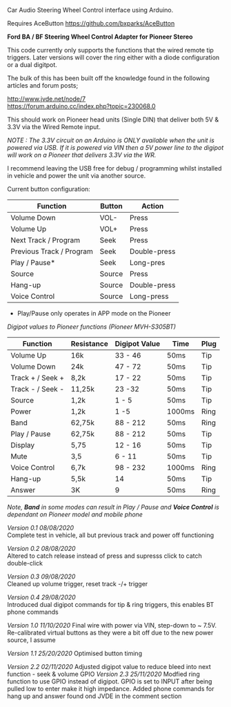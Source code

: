 Car Audio Steering Wheel Control interface using Arduino.  

Requires AceButton https://github.com/bxparks/AceButton  

**Ford BA / BF Steering Wheel Control Adapter for Pioneer Stereo**  
  
This code currently only supports the functions that the wired remote tip triggers. Later versions will cover the ring either with a diode configuration  
or a dual digitpot.  

The bulk of this has been built off the knowledge found in the following articles and forum posts;  

http://www.jvde.net/node/7  
https://forum.arduino.cc/index.php?topic=230068.0  
  
This should work on Pioneer head units (Single DIN) that deliver both 5V & 3.3V via the Wired Remote input.  
  
*NOTE : The 3.3V circuit on an Arduino is ONLY available when the unit is powered via USB. If it is powered via VIN then a 5V power line to the digipot will work on a Pioneer that delivers 3.3V via the WR.*
  
I recommend leaving the USB free for debug / programming whilst installed in vehicle and power the unit via another source.  

Current button configuration:  

Function | Button | Action
-------- | ------ | -------
Volume Down | VOL- | Press
Volume Up | VOL+ | Press
Next Track / Program | Seek | Press
Previous Track / Program | Seek | Double-press
Play / Pause* | Seek | Long-pres
Source | Source | Press
Hang-up | Source | Double-press
Voice Control | Source | Long-press

* Play/Pause only operates in APP mode on the Pioneer

*Digipot values to Pioneer functions (Pioneer MVH-S305BT)*

Function | Resistance | Digipot Value | Time | Plug
-------- | ---------- | ------------- | ---- | ----
Volume Up | 16k | 33 - 46 | 50ms | Tip
Volume Down | 24k | 47 - 72 | 50ms | Tip
Track + / Seek + | 8,2k | 17 - 22 | 50ms | Tip
Track - / Seek - | 11,25k | 23 -32 | 50ms | Tip
Source | 1,2k | 1 - 5 | 50ms | Tip
Power | 1,2k | 1 -5 | 1000ms | Ring
Band | 62,75k | 88 - 212 | 50ms | Ring
Play / Pause | 62,75k | 88 - 212 | 50ms | Tip
Display | 5,75 | 12 - 16 | 50ms | Tip
Mute | 3,5 | 6 - 11 | 50ms | Tip
Voice Control | 6,7k | 98 - 232 | 1000ms | Ring
Hang-up | 5,5k | 14 | 50ms | Tip
Answer | 3K | 9 | 50ms | Ring

*Note, **Band** in some modes can result in Play / Pause and **Voice Control** is dependant on Pioneer model and mobile phone*


*Version 0.1 08/08/2020*  
Complete test in vehicle, all but previous track and power off functioning  

*Version 0.2 08/08/2020*  
Altered to catch release instead of press and supresss click to catch double-click  

*Version 0.3 09/08/2020*  
Cleaned up volume trigger, reset track -/+ trigger  

*Version 0.4 29/08/2020*  
Introduced dual digipot commands for tip & ring triggers, this enables BT phone commands  

*Version 1.0 11/10/2020*
Final wire with power via VIN, step-down to ~ 7.5V. Re-calibrated virtual buttons as they were a bit off due to the new power source, I assume

*Version 1.1 25/20/2020*
Optimised button timing

*Version 2.2 02/11/2020*
Adjusted digipot value to reduce bleed into next function - seek & volume
GPIO
*Version 2.3 25/11/2020*
Modfied ring function to use GPIO instead of digipot. GPIO is set to INPUT after being pulled low to enter make it high impedance.
Added phone commands for hang up and answer found ond JVDE in the comment section

